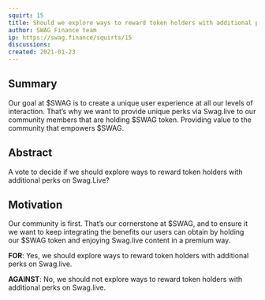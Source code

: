 ```yaml
---
squirt: 15
title: Should we explore ways to reward token holders with additional perks on Swag.Live?
author: SWAG Finance team
ip: https://swag.finance/squirts/15
discussions: 
created: 2021-01-23
---
```


## Summary
Our goal at $SWAG is to create a unique user experience at all our levels of interaction. That’s why we want to provide unique perks via Swag.live to our community members that are holding $SWAG token. Providing value to the community that empowers $SWAG.


## Abstract
A vote to decide if we should explore ways to reward token holders with additional perks on Swag.Live?

## Motivation
Our community is first. That’s our cornerstone at $SWAG, and to ensure it we want to keep integrating the benefits our users can obtain by holding our $SWAG token and enjoying Swag.live content in a premium way.


**FOR**: Yes, we should explore ways to reward token holders with additional perks on Swag.live.

**AGAINST**: No, we should not explore ways to reward token holders with additional perks on Swag.live.
